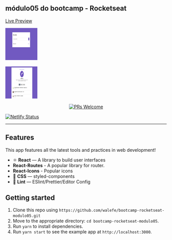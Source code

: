 ## módulo05 do bootcamp - Rocketseat

[Live Preview](https://silly-mayer-34d19c.netlify.com/)

 <img src="./src/assets/searchRepo.png" alt="PRs Welcome" border-radio="4px" height="100" width="100">

 <br/>
 <br/>

 <img src="./src/assets/Repo.png" alt="PRs Welcome" height="100" width="100">

<p align="center">
  <a href="http://makeapullrequest.com">
    <img src="https://img.shields.io/badge/PRs-welcome-brightgreen.svg?style=flat-square" alt="PRs Welcome">
  </a>
</p>

[![Netlify Status](https://api.netlify.com/api/v1/badges/85156236-f4e0-4969-a500-0b5674e162e1/deploy-status)](https://app.netlify.com/sites/gitwalefe/deploys)

<hr />

## Features

This app features all the latest tools and practices in web development!

- ⚛ **React** — A library to build user interfaces
- **React-Routes** - A popular library for router.
- **React-Icons** - Popular icons
- 💅 **CSS** — styled-components
- 💖 **Lint** — ESlint/Prettier/Editor Config

## Getting started

1. Clone this repo using `https://github.com/walefe/bootcamp-rocketseat-modulo05.git`
2. Move to the appropriate directory: `cd bootcamp-rocketseat-modulo05`.<br />
3. Run `yarn` to install dependencies.<br />
4. Run `yarn start` to see the example app at `http://localhost:3000`.

